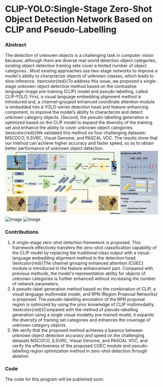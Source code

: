 # CLIP-YOLO:Single-Stage Zero-Shot Object Detection Network Based on CLIP and Pseudo-Labelling

### Abstract
The detection of unknown objects is a challenging task in computer vision because, although there are diverse real-world detection object categories, existing object-detection training sets cover a limited number of object categories . Most existing approaches use two-stage networks to improve a model's ability to characterize objects of unknown classes, which leads to slow inference. \textcolor{red}{To address this issue, we proposed a single-stage unknown object detection method based on the contrastive language-image pre-training (CLIP) model and pseudo-labelling, called CLIP-YOLO. First, a visual language embedding alignment method is introduced and, a channel-grouped enhanced coordinate attention module is embedded into a YOLO-series detection head and feature-enhancing component, to improve the model’s ability to characterize and detect unknown category objects. }Second, the pseudo-labelling generation is optimized based on the CLIP model to expand the diversity of the training set and enhance the ability to cover unknown object categories.  \textcolor{red}{We validated this method on four challenging datasets: MSCOCO, ILSVRC, Visual Genome, and PASCAL VOC. The results show that our method can achieve higher accuracy and faster speed, so as to obtain better performance of unknown object detection.
![image](./Framework.png)
![image](./Trainingprocess.png)
![image](./DetailedstructureofCGEC.png)

### Contributions
1) A single-stage zero-shot detection framework is proposed. This framework effectively transfers the zero-shot classification capability of the CLIP model by replacing the traditional class output with a visual-language embedding alignment method in the detection head. \textcolor{red}{The channel grouping enhanced attention (CGEC) module is introduced in the feature enhancement part. Compared with previous methods, the model's representation ability for objects of unknown categories is further enhanced without increasing the number of network parameters.
2) A pseudo-label generation method based on the combination of CLIP, a visual language multimodal model, and RPN (Region Proposal Networks) is proposed. The pseudo-labelling annotation of the RPN proposal region is optimized by using the prior knowledge of CLIP multimodality. \textcolor{red}{Compared with the method of pseudo-labelling generation using a single visual modality pre-trained model, it expands the diversity of training set categories and enhances the coverage of unknown category objects.
3) We verify that the proposed method achieves a balance between unknown object detection accuracy and speed on the challenging datasets MSCOCO, ILSVRC, Visual Genome, and PASCAL VOC, and verify the effectiveness of the proposed CGEC module and pseudo-labelling region optimization method in zero-shot detection through ablation.


### Code
The code for this program will be published soon.
